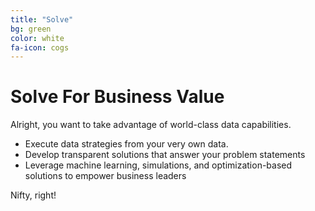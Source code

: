 ```yaml
---
title: "Solve"
bg: green
color: white
fa-icon: cogs
---
```


# Solve For Business Value

Alright, you want to take advantage of world-class data capabilities.

- Execute data strategies from your very own data.
- Develop transparent solutions that answer your problem statements
- Leverage machine learning, simulations, and optimization-based solutions to empower business leaders


Nifty, right!

